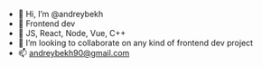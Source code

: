 - 👋 Hi, I’m @andreybekh
- 👀 Frontend dev
- 🌱 JS, React, Node, Vue, C++
- 💞️ I’m looking to collaborate on any kind of frontend dev project
- 📫 andreybekh90@gmail.com

<!---
andreybekh/andreybekh is a ✨ special ✨ repository because its `README.md` (this file) appears on your GitHub profile.
You can click the Preview link to take a look at your changes.
--->
